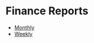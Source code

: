 # Finance Reports
* [Monthly](https://github.com/barry4356/finance_monthly_reports/blob/master/Report.md)
* [Weekly](Report.md)
